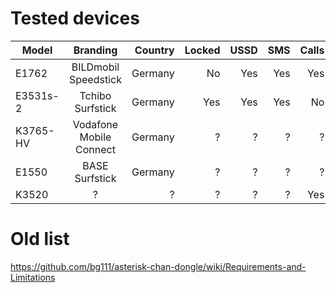# Tested devices


| Model        | Branding                | Country  | Locked | USSD | SMS | Calls | Tested by
| ------------ |:-----------------------:| --------:| ------:| ----:| ---:| -----:| --------:
| E1762        | BILDmobil Speedstick    | Germany  | No     | Yes  | Yes | Yes   | @magcks
| E3531s-2     | Tchibo Surfstick        | Germany  | Yes    | Yes  | Yes | No    | @magcks
| K3765-HV     | Vodafone Mobile Connect | Germany  | ?      | ?    | ?   | ?     | @magcks
| E1550        | BASE Surfstick          | Germany  | ?      | ?    | ?   | ?     | @magcks
| K3520        | ?                       | ?        | ?      | ?    | ?   | Yes   | @hhornung

# Old list
https://github.com/bg111/asterisk-chan-dongle/wiki/Requirements-and-Limitations
